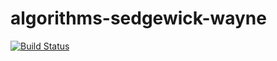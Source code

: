 # algorithms-sedgewick-wayne

[![Build Status](https://travis-ci.com/rupeshsasne/algorithms-sedgewick-wayne.svg?token=41q2Cp98fYaVz6Wupf4Z&branch=master)](https://travis-ci.com/rupeshsasne/algorithms-sedgewick-wayne)
